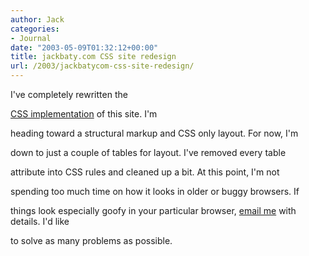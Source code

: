 ```yaml
---
author: Jack
categories:
- Journal
date: "2003-05-09T01:32:12+00:00"
title: jackbaty.com CSS site redesign
url: /2003/jackbatycom-css-site-redesign/
---
```


I've completely rewritten the
  

  
[CSS implementation][1] of this site. I'm
  

  
heading toward a structural markup and CSS only layout. For now, I'm
  

  
down to just a couple of tables for layout. I've removed every table
  

  
attribute into CSS rules and cleaned up a bit. At this point, I'm not
  

  
spending too much time on how it looks in older or buggy browsers. If
  

  
things look especially goofy in your particular browser, [email me][2] with details. I'd like
  

  
to solve as many problems as possible.

 [1]: /styles-site.css
 [2]: jbaty@fusionary.com"